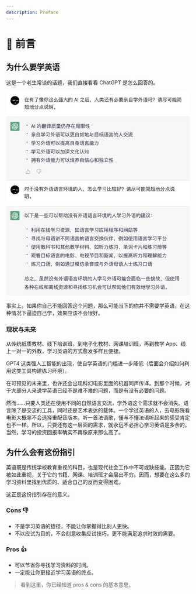 ```yaml
---
description: Preface
---
```


# 📄 前言

<!--@include: ../.vitepress/hack.md-->

## 为什么要学英语

这是一个老生常谈的话题，我们直接看看 ChatGPT 是怎么回答的。

![问 ChatGPT：还有必要学外语吗？](.assets/preface-ask-chatgpt.png)

事实上，如果你自己不能回答这个问题，那么可能当下的你并不需要学英语。在这种情况下逼迫自己学，效果应该不会很好。

### 现状与未来

从传统纸质教材、线下培训班，到电子化教材、网课培训班，再到教学 App、线上一对一的外教，学习英语的方式愈发多样且便捷。

GPT4 这类强人工智能的出现，使自学英语的门槛进一步降低（后面会介绍如何利用这类工具构建练习环境）。

在可预见的未来里，也许还会出现科幻电影里面的机器同声传译。到那个时候，对于大部分人来说学英语已经不是难不难的问题，而是有没有必要的问题。

然而……只要人类还在使用不同的自然语言交流，学外语这个需求就不会消失。语言除了是交流的工具，同时还是艺术表达的载体。一个学过英语的人，去电影院看电影大概率不会选择重配音版本。听一首法语歌，懂与不懂法语听起来的感受肯定也不一样。所以，只要还有这一层面的需求，就永远不必担心学习英语是多余的。当然，学习的投资回报率确实不再像原来那么高了。

## 为什么会有这份指引

英语既是传统学校教育重视的科目，也是现代社会工作中不可或缺技能。正因为它被如此重视，关于它的书籍、网课、培训班才会层出不穷。因而，想要在这么多的学习资料里找到优质的、适合自己的反而变得困难。

这正是这份指引存在的意义。

### Cons 👎

* 不是学习英语的捷径，不能让你掌握得比别人更快。
* 不以应试为目的，不会刻意收集应试技巧，更不能满足追求时效的需要。

### Pros 👍

* 可以节省你寻找学习资料的时间。
* 一定能让你更接近学习英语的终点。

> 看到这里，你已经知道 pros & cons 的基本意思。
